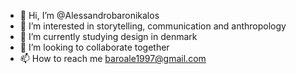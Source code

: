 - 👋 Hi, I’m @Alessandrobaronikalos
- 👀 I’m interested in storytelling, communication and anthropology 
- 🌱 I’m currently studying design in denmark
- 💞️ I’m looking to collaborate together 
- 📫 How to reach me baroale1997@gmail.com

<!---
Alessandrobaronikalos/Alessandrobaronikalos is a ✨ special ✨ repository because its `README.md` (this file) appears on your GitHub profile.
You can click the Preview link to take a look at your changes.
--->
